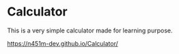 # Calculator
This is a very simple calculator made for learning purpose.

 
https://n451m-dev.github.io/Calculator/
